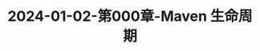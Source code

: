 ---
layout: post
title: 2024-01-02-第000章-Maven 生命周期
categories: [Maven]
description: 
keywords: Maven 生命周期.md
mermaid: false
sequence: false
flow: false
mathjax: false
mindmap: false
mindmap2: false
---